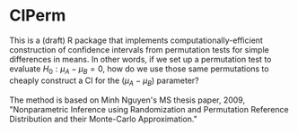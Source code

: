 # CIPerm

This is a (draft) R package that implements computationally-efficient construction of confidence intervals from permutation tests for simple differences in means. In other words, if we set up a permutation test to evaluate $H_0: \mu_A - \mu_B = 0$, how do we use those same permutations to cheaply construct a CI for the $(\mu_A - \mu_B)$ parameter?

The method is based on Minh Nguyen's MS thesis paper, 2009, "Nonparametric Inference using Randomization and Permutation Reference Distribution and their Monte-Carlo Approximation."

